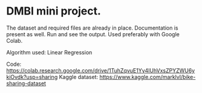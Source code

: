 # DMBI mini project.

The dataset and required files are already in place. Documentation is present as well. 
Run and see the output. Used preferably with Google Colab.

Algorithm used: Linear Regression

Code: https://colab.research.google.com/drive/1TuhZqvuE1Yy4lUhVxsZPYZWU6ykiOvdk?usp=sharing
Kaggle dataset: https://www.kaggle.com/marklvl/bike-sharing-dataset